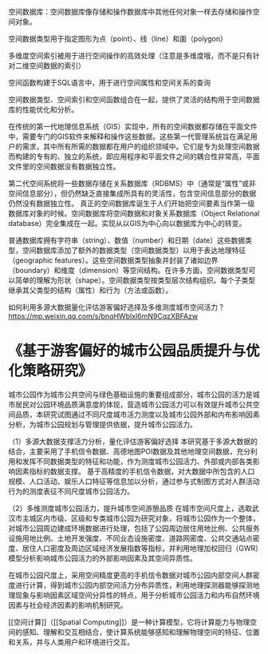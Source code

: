 空间数据库：空间数据库像存储和操作数据库中其他任何对象一样去存储和操作空间对象。

空间数据类型用于指定图形为点（point）、线（line）和面（polygon）

多维度空间索引被用于进行空间操作的高效处理（注意是多维度哦，而不是只有针对二维空间数据的索引）

空间函数构建于SQL语言中，用于进行空间属性和空间关系的查询

空间数据类型、空间索引和空间函数组合在一起，提供了灵活的结构用于空间数据库的性能优化和分析。

在传统的第一代地理信息系统（GIS）实现中，所有的空间数据都存储在平面文件中，需要专门的GIS软件来解释和操作这些数据。这些第一代管理系统旨在满足用户的需求，其中所有所需的数据都在用户的组织领域中。它们是专为处理空间数据而构建的专有的、独立的系统，即应用程序和平面文件之间的耦合性非常高，平面文件里的空间数据没有数据独立性。

第二代空间系统将一些数据存储在关系数据库（RDBMS）中（通常是“属性”或非空间信息部分），但仍然缺乏直接集成所具有的灵活性，包含空间信息部分的数据仍然没有数据独立性。
真正的空间数据库诞生于人们开始把空间要素当作第一级数据库对象的时候。空间数据库将空间数据和对象关系数据库（Object Relational database）完全集成在一起。实现从以GIS为中心向以数据库为中心的转变。

普通数据库拥有字符串（string）、数值（number）和日期（date）这些数据类型，空间数据库添加了额外的数据类型（空间数据类型）以用于表达地理特征（geographic features）。这些空间数据类型抽象并封装了诸如边界（boundary）和维度（dimension）等空间结构。在许多方面，空间数据类型可以简单的理解为形状（shape）。空间数据类型按类型层次结构组织。每个子类型继承其父类型的结构（属性）和行为（方法或函数）。

如何利用多源大数据量化评估游客偏好选择及多维测度城市空间活力？
https://mp.weixin.qq.com/s/bnqHWblxI6mN9CqzXBFAzw

# 《基于游客偏好的城市公园品质提升与优化策略研究》

城市公园作为城市公共空间与绿色基础设施的重要组成部分，城市公园的活力是城市居民对公园环境品质满意度的体现，营造城市公园活力可以有效提升城市公共空间品质，本研究试图通过不同尺度城市活力测度以及城市公园外部和内布影响因素分析，为城市公园规划与管理提供依据，提升城市公园活力。

（1）多源大数据支撑活力分析，量化评估游客偏好选择
本研究基于多源大数据的结合，主要采用了手机信令数据、高德地图POI数据及其他地理空间数据，充分利用和发挥不同数据类型的特征和功能，作为测度城市公园活力、外部或内部各类影响因素指标的数据支撑。
基于高精度的手机信令数据，对大数据中所包含的人口规模、人口活动、娱乐人口特征等信息加以分析，通过参与式制图方式对人群活动行为的测度表征不同尺度城市公园活力。

（2）多维测度城市公园活力，提升城市空间游憩品质
在城市空间尺度上，选取武汉市主城区内市级、区级和专类城市公园为研究对象，将城市公园作为一个整体，对城市公园周边建成环境数据进行处理，包括了公园周边居住用地比例、公共服务设施用地比例、土地开发强度、不同业态设施密度、道路网密度、公共交通站点密度、居住人口密度及周边区域经济发展指数等指标，并利用地理加权回归（GWR）模型分析影响城市公园活力的外部影响因素及其空间异质性。

在城市公园尺度上，采用空间精度更高的手机信令数据对城市公园内部空间人群密度进行计算，得到城市公园内部空间活力分布异质性，利用地理探测器能够探测地理现象与影响因素区域空间分异性的特点，用于分析城市公园活力和内布自然环境因素与社会经济因素的影响机制研究。

[[空间计算]]（[[Spatial Computing]]）是一种计算模型，它将计算能力与物理空间的感知、理解和交互相结合，使计算系统能够感知和理解物理空间的特征、位置和关系，并与人类用户和环境进行交互。